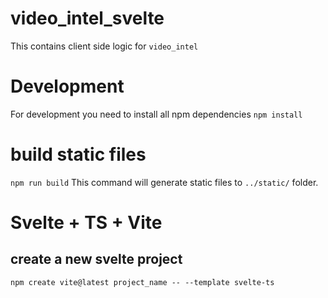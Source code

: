 # video_intel_svelte

This contains client side logic for `video_intel`

# Development

For development you need to install all npm dependencies
`npm install`

# build static files
`npm run build`
This command will generate static files to `../static/` folder.

# Svelte + TS + Vite
## create a new svelte project
```
npm create vite@latest project_name -- --template svelte-ts
```